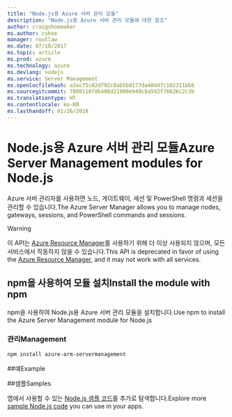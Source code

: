 ```yaml
---
title: "Node.js용 Azure 서버 관리 모듈"
description: "Node.js용 Azure 서버 관리 모듈에 대한 참조"
author: craigshoemaker
ms.author: cshoe
manager: routlaw
ms.date: 07/18/2017
ms.topic: article
ms.prod: azure
ms.technology: azure
ms.devlang: nodejs
ms.service: Server Management
ms.openlocfilehash: a3ac75c82df92c8ab5b8177da40d47c102311bb6
ms.sourcegitcommit: 78001187db408d21909e949c8a592f76626c2c3b
ms.translationtype: HT
ms.contentlocale: ko-KR
ms.lasthandoff: 01/26/2018
---
```

# <a name="azure-server-management-modules-for-nodejs"></a><span data-ttu-id="8bbc6-103">Node.js용 Azure 서버 관리 모듈</span><span class="sxs-lookup"><span data-stu-id="8bbc6-103">Azure Server Management modules for Node.js</span></span>

<span data-ttu-id="8bbc6-104">Azure 서버 관리자를 사용하면 노드, 게이트웨이, 세션 및 PowerShell 명령과 세션을 관리할 수 있습니다.</span><span class="sxs-lookup"><span data-stu-id="8bbc6-104">The Azure Server Manager allows you to manage nodes, gateways, sessions, and PowerShell commands and sessions.</span></span>

> [!WARNING]
> <span data-ttu-id="8bbc6-105">이 API는 [Azure Resource Manager](/javascript/api/overview/azure/resources)를 사용하기 위해 더 이상 사용되지 않으며, 모든 서비스에서 작동하지 않을 수 있습니다.</span><span class="sxs-lookup"><span data-stu-id="8bbc6-105">This API is deprecated in favor of using the [Azure Resource Manager](/javascript/api/overview/azure/resources), and it may not work with all services.</span></span>

## <a name="install-the-module-with-npm"></a><span data-ttu-id="8bbc6-106">npm을 사용하여 모듈 설치</span><span class="sxs-lookup"><span data-stu-id="8bbc6-106">Install the module with npm</span></span>

<span data-ttu-id="8bbc6-107">npm을 사용하여 Node.js용 Azure 서버 관리 모듈을 설치합니다.</span><span class="sxs-lookup"><span data-stu-id="8bbc6-107">Use npm to install the Azure Server Management module for Node.js</span></span>

### <a name="management"></a><span data-ttu-id="8bbc6-108">관리</span><span class="sxs-lookup"><span data-stu-id="8bbc6-108">Management</span></span>

```bash
npm install azure-arm-servermanagement
```

##<a name="example"></a><span data-ttu-id="8bbc6-109">예</span><span class="sxs-lookup"><span data-stu-id="8bbc6-109">Example</span></span>

##<a name="samples"></a><span data-ttu-id="8bbc6-110">샘플</span><span class="sxs-lookup"><span data-stu-id="8bbc6-110">Samples</span></span>

<span data-ttu-id="8bbc6-111">앱에서 사용할 수 있는 [Node.js 샘플 코드](https://azure.microsoft.com/resources/samples/?platform=nodejs)를 추가로 탐색합니다.</span><span class="sxs-lookup"><span data-stu-id="8bbc6-111">Explore more [sample Node.js code](https://azure.microsoft.com/resources/samples/?platform=nodejs) you can use in your apps.</span></span>